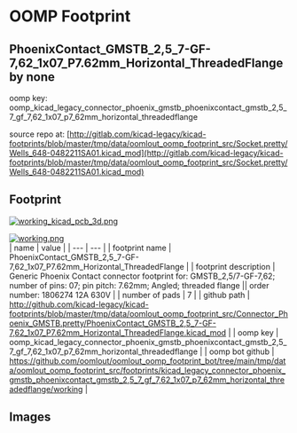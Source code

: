 # OOMP Footprint  
## PhoenixContact_GMSTB_2,5_7-GF-7,62_1x07_P7.62mm_Horizontal_ThreadedFlange  by none  
  
oomp key: oomp_kicad_legacy_connector_phoenix_gmstb_phoenixcontact_gmstb_2,5_7_gf_7,62_1x07_p7_62mm_horizontal_threadedflange  
  
source repo at: [http://gitlab.com/kicad-legacy/kicad-footprints/blob/master/tmp/data/oomlout_oomp_footprint_src/Socket.pretty/Wells_648-0482211SA01.kicad_mod](http://gitlab.com/kicad-legacy/kicad-footprints/blob/master/tmp/data/oomlout_oomp_footprint_src/Socket.pretty/Wells_648-0482211SA01.kicad_mod)  
## Footprint  
  
[![working_kicad_pcb_3d.png](working_kicad_pcb_3d_600.png)](working_kicad_pcb_3d.png)  
  
[![working.png](working_600.png)](working.png)  
| name | value | 
| --- | --- | 
| footprint name | PhoenixContact_GMSTB_2,5_7-GF-7,62_1x07_P7.62mm_Horizontal_ThreadedFlange | 
| footprint description | Generic Phoenix Contact connector footprint for: GMSTB_2,5/7-GF-7,62; number of pins: 07; pin pitch: 7.62mm; Angled; threaded flange || order number: 1806274 12A 630V | 
| number of pads | 7 | 
| github path | http://github.com/kicad-legacy/kicad-footprints/blob/master/tmp/data/oomlout_oomp_footprint_src/Connector_Phoenix_GMSTB.pretty/PhoenixContact_GMSTB_2,5_7-GF-7,62_1x07_P7.62mm_Horizontal_ThreadedFlange.kicad_mod | 
| oomp key | oomp_kicad_legacy_connector_phoenix_gmstb_phoenixcontact_gmstb_2,5_7_gf_7,62_1x07_p7_62mm_horizontal_threadedflange | 
| oomp bot github | https://github.com/oomlout/oomlout_oomp_footprint_bot/tree/main/tmp/data/oomlout_oomp_footprint_src/footprints/kicad_legacy_connector_phoenix_gmstb_phoenixcontact_gmstb_2,5_7_gf_7,62_1x07_p7_62mm_horizontal_threadedflange/working | 
## Images  
